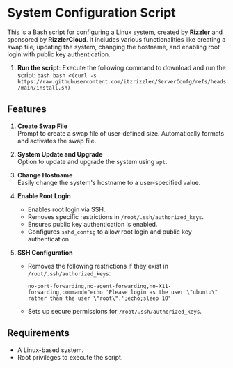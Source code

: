 # System Configuration Script

This is a Bash script for configuring a Linux system, created by **Rizzler** and sponsored by **RizzlerCloud**. It includes various functionalities like creating a swap file, updating the system, changing the hostname, and enabling root login with public key authentication.

1. **Run the script**: Execute the following command to download and run the script: ```bash
 bash <(curl -s https://raw.githubusercontent.com/itzrizzler/ServerConfg/refs/heads/main/install.sh) ```
   
## Features

1. **Create Swap File**  
   Prompt to create a swap file of user-defined size. Automatically formats and activates the swap file.

2. **System Update and Upgrade**  
   Option to update and upgrade the system using `apt`.

3. **Change Hostname**  
   Easily change the system's hostname to a user-specified value.

4. **Enable Root Login**  
   - Enables root login via SSH.
   - Removes specific restrictions in `/root/.ssh/authorized_keys`.
   - Ensures public key authentication is enabled.
   - Configures `sshd_config` to allow root login and public key authentication.

5. **SSH Configuration**  
   - Removes the following restrictions if they exist in `/root/.ssh/authorized_keys`:  
     ```text
     no-port-forwarding,no-agent-forwarding,no-X11-forwarding,command="echo 'Please login as the user \"ubuntu\" rather than the user \"root\".';echo;sleep 10"
     ```
   - Sets up secure permissions for `/root/.ssh/authorized_keys`.

## Requirements

- A Linux-based system.
- Root privileges to execute the script.
